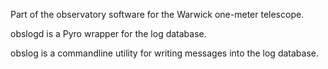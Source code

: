 Part of the observatory software for the Warwick one-meter telescope.

obslogd is a Pyro wrapper for the log database.

obslog is a commandline utility for writing messages into the log database.
